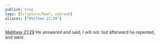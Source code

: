 ```yaml
---
publish: true
tags: [Scripture/NewT, noGraph]
aliases: ["Matthew 21:29"]
---
```

[Matthew 21:29](https://churchofjesuschrist.org/study/scriptures/nt/matt/21?lang=eng&id=p29#p29) He answered and said, I will not: but afterward he repented, and went.
